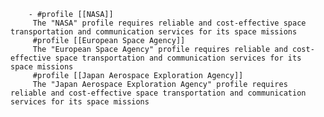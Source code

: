         - #profile [[NASA]]
         The "NASA" profile requires reliable and cost-effective space transportation and communication services for its space missions
         #profile [[European Space Agency]]
         The "European Space Agency" profile requires reliable and cost-effective space transportation and communication services for its space missions
         #profile [[Japan Aerospace Exploration Agency]]
         The "Japan Aerospace Exploration Agency" profile requires reliable and cost-effective space transportation and communication services for its space missions


